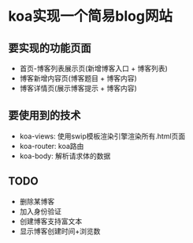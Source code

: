 # koa实现一个简易blog网站

## 要实现的功能页面

* 首页-博客列表展示页(新增博客入口 + 博客列表)
* 博客新增内容页(博客题目 + 博客内容)
* 博客详情页(展示博客提示 + 博客内容)

## 要使用到的技术

* koa-views: 使用swip模板渲染引擎渲染所有.html页面
* koa-router: koa路由
* koa-body: 解析请求体的数据

## TODO

* 删除某博客
* 加入身份验证
* 创建博客支持富文本
* 显示博客创建时间+浏览数


